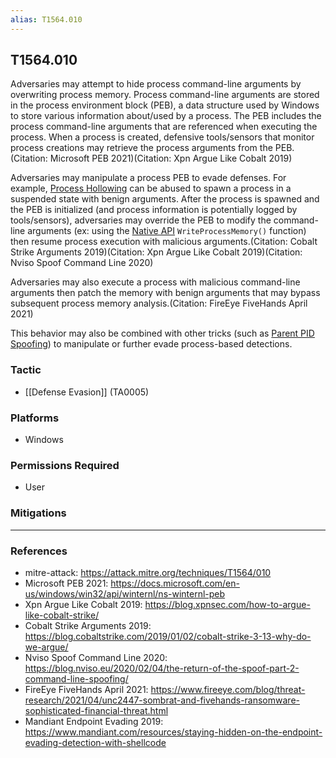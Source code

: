 ```yaml
---
alias: T1564.010
---
```


## T1564.010

Adversaries may attempt to hide process command-line arguments by overwriting process memory. Process command-line arguments are stored in the process environment block (PEB), a data structure used by Windows to store various information about/used by a process. The PEB includes the process command-line arguments that are referenced when executing the process. When a process is created, defensive tools/sensors that monitor process creations may retrieve the process arguments from the PEB.(Citation: Microsoft PEB 2021)(Citation: Xpn Argue Like Cobalt 2019)

Adversaries may manipulate a process PEB to evade defenses. For example, [Process Hollowing](https://attack.mitre.org/techniques/T1055/012) can be abused to spawn a process in a suspended state with benign arguments. After the process is spawned and the PEB is initialized (and process information is potentially logged by tools/sensors), adversaries may override the PEB to modify the command-line arguments (ex: using the [Native API](https://attack.mitre.org/techniques/T1106) <code>WriteProcessMemory()</code> function) then resume process execution with malicious arguments.(Citation: Cobalt Strike Arguments 2019)(Citation: Xpn Argue Like Cobalt 2019)(Citation: Nviso Spoof Command Line 2020)

Adversaries may also execute a process with malicious command-line arguments then patch the memory with benign arguments that may bypass subsequent process memory analysis.(Citation: FireEye FiveHands April 2021)

This behavior may also be combined with other tricks (such as [Parent PID Spoofing](https://attack.mitre.org/techniques/T1134/004)) to manipulate or further evade process-based detections.


### Tactic
- [[Defense Evasion]] (TA0005)

### Platforms
- Windows

### Permissions Required
- User

### Mitigations


---
### References

- mitre-attack: https://attack.mitre.org/techniques/T1564/010
- Microsoft PEB 2021: https://docs.microsoft.com/en-us/windows/win32/api/winternl/ns-winternl-peb
- Xpn Argue Like Cobalt 2019: https://blog.xpnsec.com/how-to-argue-like-cobalt-strike/
- Cobalt Strike Arguments 2019: https://blog.cobaltstrike.com/2019/01/02/cobalt-strike-3-13-why-do-we-argue/
- Nviso Spoof Command Line 2020: https://blog.nviso.eu/2020/02/04/the-return-of-the-spoof-part-2-command-line-spoofing/
- FireEye FiveHands April 2021: https://www.fireeye.com/blog/threat-research/2021/04/unc2447-sombrat-and-fivehands-ransomware-sophisticated-financial-threat.html
- Mandiant Endpoint Evading 2019: https://www.mandiant.com/resources/staying-hidden-on-the-endpoint-evading-detection-with-shellcode
